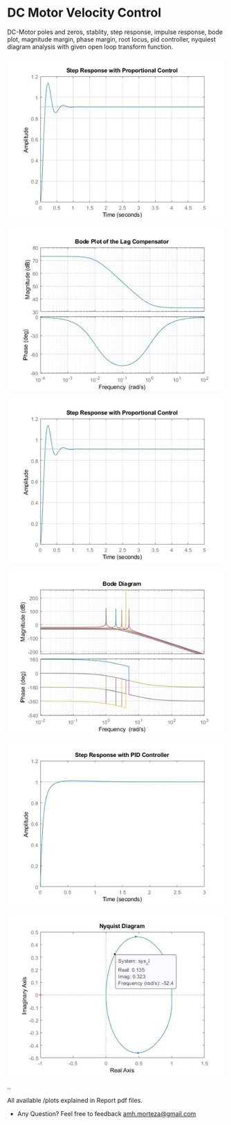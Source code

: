 # DC Motor Velocity Control
DC-Motor poles and zeros, stablity, step response, impulse response, bode plot, magnitude margin, phase margin, root locus, pid controller, nyquiest diagram analysis with given open loop transform function.


![plot 1-2-3-1](plots/P1-2-3-1.jpg)


![plot 1-2-3-2](plots/P1-2-3-2.jpg)

![plot 1-2-3-1](plots/P1-2-3-1.jpg)

![plot 2-2](plots/P2-2.jpg)

![plot 4-1-b](plots/P4-1-b.jpg)

![plot 4-2](plots/P4-2.jpg)

..

All available /plots explained in Report pdf files.

* Any Question? 
Feel free to feedback amh.morteza@gmail.com

